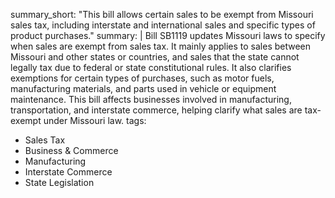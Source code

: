 summary_short: "This bill allows certain sales to be exempt from Missouri sales tax, including interstate and international sales and specific types of product purchases."
summary: |
  Bill SB1119 updates Missouri laws to specify when sales are exempt from sales tax. It mainly applies to sales between Missouri and other states or countries, and sales that the state cannot legally tax due to federal or state constitutional rules. It also clarifies exemptions for certain types of purchases, such as motor fuels, manufacturing materials, and parts used in vehicle or equipment maintenance. This bill affects businesses involved in manufacturing, transportation, and interstate commerce, helping clarify what sales are tax-exempt under Missouri law.
tags:
  - Sales Tax
  - Business & Commerce
  - Manufacturing
  - Interstate Commerce
  - State Legislation
